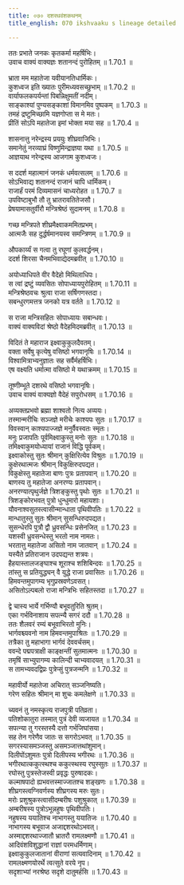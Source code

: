 ```yaml
---
title: ०७० दशरथवंशकथनम्
title_english: 070 ikshvaaku s lineage detailed

---
```



ततः प्रभाते जनकः कृतकर्मा महर्षिभिः।  
उवाच वाक्यं वाक्यज्ञः शतानन्दं पुरोहितम् ॥ 1.70.1 ॥   

भ्राता मम महातेजा यवीयानतिधार्मिकः।  
कुशध्वज इति ख्यातः पुरीमध्यवसच्छुभाम् ॥ 1.70.2 ॥   
वार्याफलकपर्यन्तां पिबन्निक्षुमतीं नदीम्।  
साङ्काश्यां पुण्यसङ्काशां विमानमिव पुष्पकम् ॥ 1.70.3 ॥   
तमहं द्रष्टुमिच्छामि यज्ञगोप्ता स मे मतः।  
प्रीतिं सोऽपि महातेजा इमां भोक्ता मया सह ॥ 1.70.4 ॥   

शासनात्तु नरेन्द्रस्य प्रययुः शीघ्रवाजिभिः।  
समानेतुं नरव्याघ्रं विष्णुमिन्द्राज्ञया यथा ॥ 1.70.5 ॥   
आज्ञयाथ नरेन्द्रस्य आजगाम कुशध्वजः।  

स ददर्श महात्मानं जनकं धर्मवत्सलम् ॥ 1.70.6 ॥   
सोऽभिवाद्य शतानन्दं राजानं चापि धार्मिकम्।  
राजार्हं परमं दिव्यमासनं चाध्यरोहत ॥ 1.70.7 ॥   
उपविष्टाबुभौ तौ तु भ्रातरावतितेजसौ।  
प्रेषयामासतुर्वीरौ मन्त्रिश्रेष्ठं सुदामनम् ॥ 1.70.8 ॥   

गच्छ मन्त्रिपते शीघ्रमैक्ष्वाकममितप्रभम्।  
आत्मजैः सह दुर्द्धर्षमानयस्व समन्त्रिणम् ॥ 1.70.9 ॥   

औपकार्य्यं स गत्वा तु रघूणां कुलवर्द्धनम्।  
ददर्श शिरसा चैनमभिवाद्येदमब्रवीत् ॥ 1.70.10 ॥   

अयोध्याधिपते वीर वैदेहो मिथिलाधिपः।  
स त्वां द्रष्टुं व्यवसितः सोपाध्यायपुरोहितम् ॥ 1.70.11 ॥   
मन्त्रिश्रेष्ठवचः श्रुत्वा राजा सर्षिगणस्तदा।  
सबन्धुरगमत्तत्र जनको यत्र वर्तते ॥ 1.70.12 ॥   

स राजा मन्त्रिसहितः सोपाध्यायः सबान्धवः।  
वाक्यं वाक्यविदां श्रेष्ठो वैदेहमिदमब्रवीत् ॥ 1.70.13 ॥   

विदितं ते महाराज इक्ष्वाकुकुलदैवतम्।  
वक्ता सर्वेषु कृत्येषु वसिष्ठो भगवानृषिः ॥ 1.70.14 ॥   
विश्वामित्राभ्यनुज्ञातः सह सर्वैर्महर्षिभिः।  
एष वक्ष्यति धर्मात्मा वसिष्ठो मे यथाक्रमम् ॥ 1.70.15 ॥   

तूष्णीम्भूते दशरथे वसिष्ठो भगवानृषिः।  
उवाच वाक्यं वाक्यज्ञो वैदेहं सपुरोधसम् ॥ 1.70.16 ॥   

अव्यक्तप्रभवो ब्रह्मा शाश्वतो नित्य अव्ययः।  
तस्मान्मरीचिः सञ्जज्ञे मरीचेः काश्यपः सुतः ॥ 1.70.17 ॥   
विवस्वान् काश्यपाज्जज्ञे मनुर्वैवस्वतः स्मृतः।  
मनुः प्रजापतिः पूर्वमिक्ष्वाकुस्तु मनोः सुतः ॥ 1.70.18 ॥   
तमिक्ष्वाकुमयोध्यायां राजानं विद्धि पूर्वकम्।  
इक्ष्वाकोस्तु सुतः श्रीमान् कुक्षिरित्येव विश्रुतः ॥ 1.70.19 ॥   
कुक्षेरथात्मजः श्रीमान् विकुक्षिरुदपद्यत।  
विकुक्षेस्तु महातेजा बाणः पुत्रः प्रतापवान् ॥ 1.70.20 ॥   
बाणस्य तु महातेजा अनरण्यः प्रतापवान्।  
अनरण्यात्पृथुर्जज्ञे त्रिशङ्कुस्तु पृथोः सुतः ॥ 1.70.21 ॥   
त्रिशङ्कोरभवत् पुत्रो धुन्धुमारो महायशाः।  
यौवनाश्वसुतस्त्वासीन्मान्धाता पृथिवीपतिः ॥ 1.70.22 ॥   
मान्धातुस्तु सुतः श्रीमान् सुसन्धिरुदपद्यत।  
सुसन्धेरपि पुत्रौ द्वौ ध्रुवसन्धिः प्रसेनजित् ॥ 1.70.23 ॥   
यशस्वी ध्रुवसन्धेस्तु भरतो नाम नामतः।  
भरतात्तु महातेजा असितो नाम जातवान् ॥ 1.70.24 ॥   
यस्यैते प्रतिराजान उदपद्यन्त शत्रवः।  
हैहयास्तालजङ्घाश्च शूराश्च शशिबिन्दवः ॥ 1.70.25 ॥   
तांस्तु स प्रतियुद्ध्यन् वै युद्धे राजा प्रवासितः ॥ 1.70.26 ॥   
हिमवन्तमुपागम्य भृगुप्रस्रवणेऽवसत्।  
असितोऽल्पबलो राजा मन्त्रिभिः सहितस्तदा ॥ 1.70.27 ॥   

द्वे चास्य भार्ये गर्भिण्यौ बभूवतुरिति श्रुतम्।  
एका गर्भविनाशाय सपत्न्यै सगरं ददौ ॥ 1.70.28 ॥   
ततः शैलवरं रम्यं बभूवाभिरतो मुनिः।  
भार्गवश्च्यवनो नाम हिमवन्तमुपाश्रितः ॥ 1.70.29 ॥   
तत्रैका तु महाभागा भार्गवं देववर्चसम्।  
ववन्दे पद्मपत्राक्षी काङ्क्षन्तीं सुतमात्मनः ॥ 1.70.30 ॥   
तमृषिं साभ्युपागम्य कालिन्दी चाभ्यवादयत् ॥ 1.70.31 ॥   
स तामभ्यवदद्विप्रः पुत्रेप्सुं पुत्रजन्मनि ॥ 1.70.32 ॥   

महावीर्यो महातेजा अचिरात् सञ्जनिष्यति।  
गरेण सहितः श्रीमान् मा शुचः कमलेक्षणे ॥ 1.70.33 ॥   

च्यवनं तु नमस्कृत्य राजपुत्री पतिव्रता।  
पतिशोकातुरा तस्मात् पुत्रं देवी व्यजायत ॥ 1.70.34 ॥   
सपत्न्या तु गरस्तस्यै दत्तो गर्भजिघांसया।  
सह तेन गरेणैव जातः स सगरोऽभवत् ॥ 1.70.35 ॥   
सगरस्यासमञ्जस्तु असमञ्जात्तथांशुमान्।  
दिलीपोंऽशुमतः पुत्रो दिलीपस्य भगीरथः ॥ 1.70.36 ॥   
भगीरथात्ककुत्स्थश्च ककुत्स्थस्य रघुस्सुतः ॥ 1.70.37 ॥   
रघोस्तु पुत्रस्तेजस्वी प्रवृद्धः पुरुषादकः।  
कल्माषपादो ह्यभवत्तस्माज्जातश्च शङ्खणः ॥ 1.70.38 ॥   
शीघ्रगस्त्वग्निवर्णस्य शीघ्रगस्य मरुः सुतः।  
मरोः प्रशुश्रुकस्त्वासीदम्बरीषः पशुश्रुकात् ॥ 1.70.39 ॥   
अम्बरीषस्य पुत्रोऽभून्नहुषः पृथिवीपतिः।  
नहुषस्य ययातिश्च नाभागस्तु ययातिजः ॥ 1.70.40 ॥   
नाभागस्य बभूवाज अजाद्दशरथोऽभवत्।  
अस्माद्दशरथाज्जातौ भ्रातरौ रामलक्ष्मणौ ॥ 1.70.41 ॥   
आदिवंशविशुद्धानां राज्ञां परमधर्मिणाम्।  
इक्ष्वाकुकुलजातानां वीराणां सत्यवादिनाम् ॥ 1.70.42 ॥   
रामलक्ष्मणयोरर्थे त्वत्सुते वरये नृप।  
सदृशाभ्यां नरश्रेष्ठ सदृशे दातुमर्हसि ॥ 1.70.43 ॥   